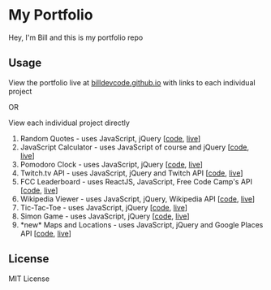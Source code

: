 # My Portfolio

Hey, I'm Bill and this is my portfolio repo

## Usage

View the portfolio live at [billdevcode.github.io](https://billdevcode.github.io/) with links to each individual project

OR

View each individual project directly

1. Random Quotes - uses JavaScript, jQuery [[code](https://github.com/billdevcode/billdevcode.github.io/tree/master/projects/random-quotes), [live](https://billdevcode.github.io/projects/random-quotes/index.html)]
2. JavaScript Calculator - uses JavaScript of course and jQuery [[code](https://github.com/billdevcode/billdevcode.github.io/tree/master/projects/javascript-calculator), [live](https://billdevcode.github.io/projects/javascript-calculator/index.html)]
3. Pomodoro Clock - uses JavaScript, jQuery [[code](https://github.com/billdevcode/billdevcode.github.io/tree/master/projects/pomodoro-clock), [live](https://billdevcode.github.io/projects/pomodoro-clock/index.html)]
4. Twitch.tv API - uses JavaScript, jQuery and Twitch API [[code](https://github.com/billdevcode/billdevcode.github.io/tree/master/projects/twitchTV), [live](https://billdevcode.github.io/projects/twitchTV/index.html)]
5. FCC Leaderboard - uses ReactJS, JavaScript, Free Code Camp's API [[code](https://github.com/billdevcode/billdevcode.github.io/tree/master/projects/fcc-leaderboard), [live](https://billdevcode.github.io/projects/fcc-leaderboard/index.html)] 
6. Wikipedia Viewer - uses JavaScript, jQuery, Wikipedia API [[code](https://github.com/billdevcode/billdevcode.github.io/tree/master/projects/wikipedia-viewer), [live](https://billdevcode.github.io/projects/wikipedia-viewer/index.html)]
7. Tic-Tac-Toe - uses JavaScript, jQuery [[code](https://github.com/billdevcode/billdevcode.github.io/tree/master/projects/tic-tac-toe), [live](https://billdevcode.github.io/projects/tic-tac-toe/index.html)]
8. Simon Game - uses JavaScript, jQuery [[code](https://github.com/billdevcode/billdevcode.github.io/tree/master/projects/simon-game), [live](https://billdevcode.github.io/projects/simon-game/index.html)]
9. \*new\* Maps and Locations - uses JavaScript, jQuery and Google Places API [[code](https://github.com/billdevcode/billdevcode.github.io/tree/master/projects/maps-locations), [live](https://billdevcode.github.io/projects/maps-locations/index.html)]

## License

MIT License
